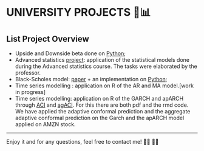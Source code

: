 # UNIVERSITY PROJECTS 🚀📊
## **List Project Overview**

- Upside and Downside beta done on [Python](https://github.com/yukigiusy/University-projects/blob/main/Upside_and_downside_beta.ipynb);
- Advanced statistics [project](https://github.com/yukigiusy/University-projects/blob/main/Advanced_statistics%20(1).pdf): application of the statistical models done during the Advanced statistics course. The tasks were elaborated by the professor.
- Black-Scholes model: [paper](https://github.com/yukigiusy/University-projects/blob/main/QFM_project%20(1).pdf) + an implementation on [Python](https://github.com/yukigiusy/University-projects/blob/main/QFM_group_6.ipynb);
- Time series modelling : application on R of the AR and MA model.[work in progress]
- Time series modelling: application on R of the GARCH and apARCH through [ACI](OREFICE-CAMPANELLA.pdf) and [agACI](TASK-2-CAMPANELLA-OREFICE.pdf). For this there are both pdf and the rmd code. We have applied the adaptive conformal prediction and the aggregate adaptive conformal prediction on the Garch and the apARCH model applied on AMZN stock.

---

Enjoy it and for any questions, feel free to contact me! :face_with_spiral_eyes: :woman_student:



